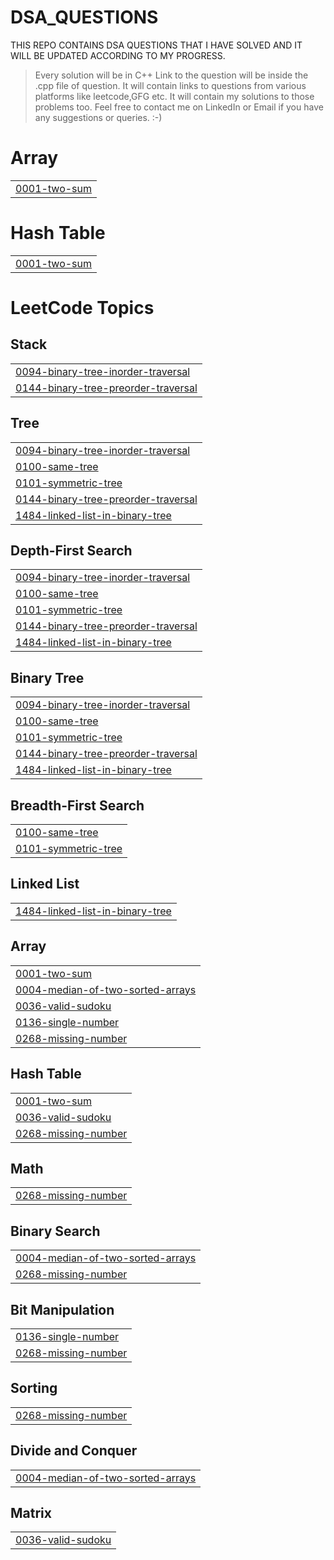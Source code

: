 # DSA_QUESTIONS

THIS REPO CONTAINS DSA QUESTIONS THAT I HAVE SOLVED AND IT WILL BE UPDATED ACCORDING TO MY PROGRESS.

>Every solution will be in C++
>Link to the question will be inside the .cpp file of question.
>It will contain links to questions from various platforms like leetcode,GFG etc.
>It will contain my solutions to those problems too.
>Feel free to contact me on LinkedIn or Email if you have any suggestions or queries. :-)


# Array
|  |
| ------- |
| [0001-two-sum](https://github.com/ehmerr/DSA_QUESTIONS/tree/master/0001-two-sum) |
# Hash Table
|  |
| ------- |
| [0001-two-sum](https://github.com/ehmerr/DSA_QUESTIONS/tree/master/0001-two-sum) |
<!---LeetCode Topics Start-->
# LeetCode Topics
## Stack
|  |
| ------- |
| [0094-binary-tree-inorder-traversal](https://github.com/ehmerr/DSA_QUESTIONS/tree/master/0094-binary-tree-inorder-traversal) |
| [0144-binary-tree-preorder-traversal](https://github.com/ehmerr/DSA_QUESTIONS/tree/master/0144-binary-tree-preorder-traversal) |
## Tree
|  |
| ------- |
| [0094-binary-tree-inorder-traversal](https://github.com/ehmerr/DSA_QUESTIONS/tree/master/0094-binary-tree-inorder-traversal) |
| [0100-same-tree](https://github.com/ehmerr/DSA_QUESTIONS/tree/master/0100-same-tree) |
| [0101-symmetric-tree](https://github.com/ehmerr/DSA_QUESTIONS/tree/master/0101-symmetric-tree) |
| [0144-binary-tree-preorder-traversal](https://github.com/ehmerr/DSA_QUESTIONS/tree/master/0144-binary-tree-preorder-traversal) |
| [1484-linked-list-in-binary-tree](https://github.com/ehmerr/DSA_QUESTIONS/tree/master/1484-linked-list-in-binary-tree) |
## Depth-First Search
|  |
| ------- |
| [0094-binary-tree-inorder-traversal](https://github.com/ehmerr/DSA_QUESTIONS/tree/master/0094-binary-tree-inorder-traversal) |
| [0100-same-tree](https://github.com/ehmerr/DSA_QUESTIONS/tree/master/0100-same-tree) |
| [0101-symmetric-tree](https://github.com/ehmerr/DSA_QUESTIONS/tree/master/0101-symmetric-tree) |
| [0144-binary-tree-preorder-traversal](https://github.com/ehmerr/DSA_QUESTIONS/tree/master/0144-binary-tree-preorder-traversal) |
| [1484-linked-list-in-binary-tree](https://github.com/ehmerr/DSA_QUESTIONS/tree/master/1484-linked-list-in-binary-tree) |
## Binary Tree
|  |
| ------- |
| [0094-binary-tree-inorder-traversal](https://github.com/ehmerr/DSA_QUESTIONS/tree/master/0094-binary-tree-inorder-traversal) |
| [0100-same-tree](https://github.com/ehmerr/DSA_QUESTIONS/tree/master/0100-same-tree) |
| [0101-symmetric-tree](https://github.com/ehmerr/DSA_QUESTIONS/tree/master/0101-symmetric-tree) |
| [0144-binary-tree-preorder-traversal](https://github.com/ehmerr/DSA_QUESTIONS/tree/master/0144-binary-tree-preorder-traversal) |
| [1484-linked-list-in-binary-tree](https://github.com/ehmerr/DSA_QUESTIONS/tree/master/1484-linked-list-in-binary-tree) |
## Breadth-First Search
|  |
| ------- |
| [0100-same-tree](https://github.com/ehmerr/DSA_QUESTIONS/tree/master/0100-same-tree) |
| [0101-symmetric-tree](https://github.com/ehmerr/DSA_QUESTIONS/tree/master/0101-symmetric-tree) |
## Linked List
|  |
| ------- |
| [1484-linked-list-in-binary-tree](https://github.com/ehmerr/DSA_QUESTIONS/tree/master/1484-linked-list-in-binary-tree) |
## Array
|  |
| ------- |
| [0001-two-sum](https://github.com/ehmerr/DSA_QUESTIONS/tree/master/0001-two-sum) |
| [0004-median-of-two-sorted-arrays](https://github.com/ehmerr/DSA_QUESTIONS/tree/master/0004-median-of-two-sorted-arrays) |
| [0036-valid-sudoku](https://github.com/ehmerr/DSA_QUESTIONS/tree/master/0036-valid-sudoku) |
| [0136-single-number](https://github.com/ehmerr/DSA_QUESTIONS/tree/master/0136-single-number) |
| [0268-missing-number](https://github.com/ehmerr/DSA_QUESTIONS/tree/master/0268-missing-number) |
## Hash Table
|  |
| ------- |
| [0001-two-sum](https://github.com/ehmerr/DSA_QUESTIONS/tree/master/0001-two-sum) |
| [0036-valid-sudoku](https://github.com/ehmerr/DSA_QUESTIONS/tree/master/0036-valid-sudoku) |
| [0268-missing-number](https://github.com/ehmerr/DSA_QUESTIONS/tree/master/0268-missing-number) |
## Math
|  |
| ------- |
| [0268-missing-number](https://github.com/ehmerr/DSA_QUESTIONS/tree/master/0268-missing-number) |
## Binary Search
|  |
| ------- |
| [0004-median-of-two-sorted-arrays](https://github.com/ehmerr/DSA_QUESTIONS/tree/master/0004-median-of-two-sorted-arrays) |
| [0268-missing-number](https://github.com/ehmerr/DSA_QUESTIONS/tree/master/0268-missing-number) |
## Bit Manipulation
|  |
| ------- |
| [0136-single-number](https://github.com/ehmerr/DSA_QUESTIONS/tree/master/0136-single-number) |
| [0268-missing-number](https://github.com/ehmerr/DSA_QUESTIONS/tree/master/0268-missing-number) |
## Sorting
|  |
| ------- |
| [0268-missing-number](https://github.com/ehmerr/DSA_QUESTIONS/tree/master/0268-missing-number) |
## Divide and Conquer
|  |
| ------- |
| [0004-median-of-two-sorted-arrays](https://github.com/ehmerr/DSA_QUESTIONS/tree/master/0004-median-of-two-sorted-arrays) |
## Matrix
|  |
| ------- |
| [0036-valid-sudoku](https://github.com/ehmerr/DSA_QUESTIONS/tree/master/0036-valid-sudoku) |
<!---LeetCode Topics End-->